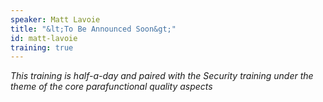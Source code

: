 ```yaml
---
speaker: Matt Lavoie
title: "&lt;To Be Announced Soon&gt;"
id: matt-lavoie
training: true
---
```

<i> This training is half-a-day and paired with the Security training under the theme of the core parafunctional quality aspects</i>
